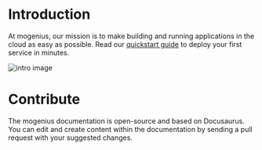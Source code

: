 # Introduction 
At mogenius, our mission is to make building and running applications in the cloud as easy as possible.
Read our [quickstart guide](https://docs.mogenius.com/getting-started/quickstart) to deploy your first service in minutes.

![intro image](https://imagedelivery.net/T7YEW5IAgZJ0dY4-LDTpyQ/93a77f3d-c1bc-4ac4-1c0d-739700d78400/public)

# Contribute
The mogenius documentation is open-source and based on Docusaurus. You can edit and create content within the documentation by sending a pull request with your suggested changes.
